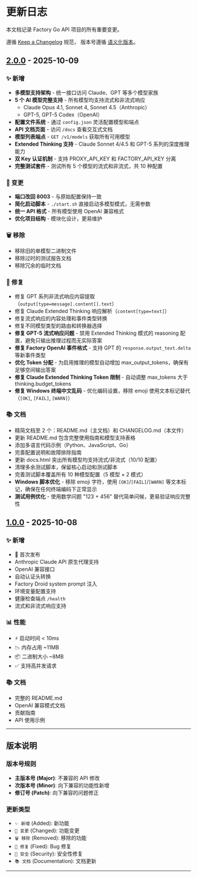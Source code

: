 # 更新日志

本文档记录 Factory Go API 项目的所有重要变更。

遵循 [Keep a Changelog](https://keepachangelog.com/zh-CN/1.0.0/) 规范，
版本号遵循 [语义化版本](https://semver.org/lang/zh-CN/)。

## [2.0.0] - 2025-10-09

### ✨ 新增

- **多模型支持架构** - 统一接口访问 Claude、GPT 等多个模型家族
- **5 个 AI 模型完整支持** - 所有模型均支持流式和非流式响应
  - Claude Opus 4.1, Sonnet 4, Sonnet 4.5（Anthropic）
  - GPT-5, GPT-5 Codex（OpenAI）
- **配置文件系统** - 通过 `config.json` 灵活配置模型和端点
- **API 文档页面** - 访问 `/docs` 查看交互式文档
- **模型列表端点** - `GET /v1/models` 获取所有可用模型
- **Extended Thinking 支持** - Claude Sonnet 4/4.5 和 GPT-5 系列的深度推理能力
- **双 Key 认证机制** - 支持 PROXY_API_KEY 和 FACTORY_API_KEY 分离
- **完整测试套件** - 测试所有 5 个模型的流式和非流式，共 10 种配置

### 🔄 变更

- **端口改回 8003** - 与原始配置保持一致
- **简化启动脚本** - `./start.sh` 直接启动多模型模式，无需参数
- **统一 API 格式** - 所有模型使用 OpenAI 兼容格式
- **优化项目结构** - 模块化设计，更易维护

### 🗑️ 移除

- 移除旧的单模型二进制文件
- 移除过时的测试报告文档
- 移除冗余的临时文档

### 🐛 修复

- 修复 GPT 系列非流式响应内容提取（`output[type=message].content[].text`）
- 修复 Claude Extended Thinking 响应解析（`content[type=text]`）
- 修复流式响应的内容处理和事件类型转换
- 修复不同模型类型的路由和转换器选择
- **修复 GPT-5 流式响应问题** - 禁用 Extended Thinking 模式的 reasoning 配置，避免只输出推理过程而无实际答案
- **修复 Factory OpenAI 事件格式** - 支持 GPT 的 `response.output_text.delta` 等新事件类型
- **优化 Token 分配** - 为启用推理的模型自动增加 max_output_tokens，确保有足够空间输出答案
- **修复 Claude Extended Thinking Token 限制** - 自动调整 max_tokens 大于 thinking.budget_tokens
- **修复 Windows 终端中文乱码** - 优化编码设置，移除 emoji 使用文本标记替代（`[OK]`, `[FAIL]`, `[WARN]`）

### 📚 文档

- 精简文档至 2 个：README.md（主文档）和 CHANGELOG.md（本文件）
- 更新 README.md 包含完整使用指南和模型支持表格
- 添加多语言代码示例（Python、JavaScript、Go）
- 完善配置说明和故障排除指南
- 更新 docs.html 突出所有模型均支持流式/非流式（10/10 配置）
- 清理多余测试脚本，保留核心启动和测试脚本
- 完善测试脚本覆盖所有 10 种模型配置（5 模型 × 2 模式）
- **Windows 脚本优化** - 移除 emoji 字符，使用 `[OK]`/`[FAIL]`/`[WARN]` 等文本标记，确保在任何终端编码下正常显示
- **测试用例优化** - 使用数学问题 "123 + 456" 替代简单问候，更易验证响应完整性

## [1.0.0] - 2025-10-08

### ✨ 新增

- 🎉 首次发布
- Anthropic Claude API 原生代理支持
- OpenAI 兼容接口
- 自动认证头转换
- Factory Droid system prompt 注入
- 环境变量配置支持
- 健康检查端点 `/health`
- 流式和非流式响应支持

### 📊 性能

- ⚡ 启动时间 < 10ms
- 📉 内存占用 ~11MB
- 📦 二进制大小 ~8MB
- ✅ 支持高并发请求

### 📚 文档

- 完整的 README.md
- OpenAI 兼容模式文档
- 贡献指南
- API 使用示例

---

## 版本说明

### 版本号规则

- **主版本号 (Major)**: 不兼容的 API 修改
- **次版本号 (Minor)**: 向下兼容的功能性新增
- **修订号 (Patch)**: 向下兼容的问题修正

### 更新类型

- `✨ 新增` (Added): 新功能
- `🔄 变更` (Changed): 功能变更
- `🗑️ 移除` (Removed): 移除的功能
- `🐛 修复` (Fixed): Bug 修复
- `🔐 安全` (Security): 安全性修复
- `📚 文档` (Documentation): 文档更新

---

[2.0.0]: https://github.com/yourusername/factory-go-api/compare/v1.0.0...v2.0.0
[1.0.0]: https://github.com/yourusername/factory-go-api/releases/tag/v1.0.0